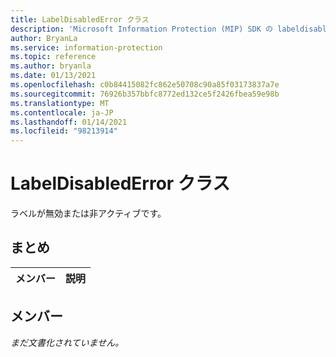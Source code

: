 ```yaml
---
title: LabelDisabledError クラス
description: 'Microsoft Information Protection (MIP) SDK の labeldisablederror:: undefined クラスを文書にします。'
author: BryanLa
ms.service: information-protection
ms.topic: reference
ms.author: bryanla
ms.date: 01/13/2021
ms.openlocfilehash: c0b84415082fc862e50708c90a85f03173837a7e
ms.sourcegitcommit: 76926b357bbfc8772ed132ce5f2426fbea59e98b
ms.translationtype: MT
ms.contentlocale: ja-JP
ms.lasthandoff: 01/14/2021
ms.locfileid: "98213914"
---
```

# <a name="class-labeldisablederror"></a>LabelDisabledError クラス 
ラベルが無効または非アクティブです。
  
## <a name="summary"></a>まとめ
 メンバー                        | 説明                                
--------------------------------|---------------------------------------------
  
## <a name="members"></a>メンバー
_まだ文書化されていません。_
